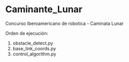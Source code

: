 # Caminante_Lunar
Concurso Iberoamericano de robotica - Caminata Lunar 

Orden de ejecución:

1. obstacle_detect.py
2. base_link_coords.py
3. control_algorithm.py
